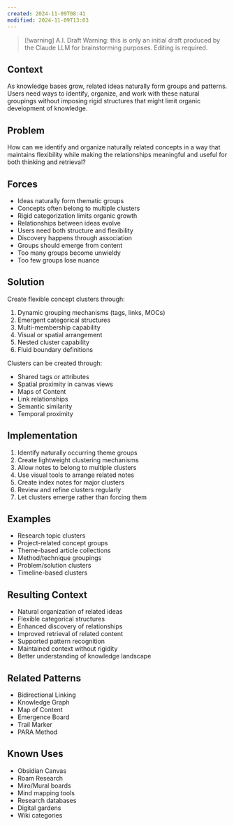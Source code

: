 ```yaml
---
created: 2024-11-09T08:41
modified: 2024-11-09T13:03
---
```


> [!warning] A.I. Draft
> Warning: this is only an initial draft produced by the Claude LLM for brainstorming purposes. Editing is required.

## Context

As knowledge bases grow, related ideas naturally form groups and patterns. Users need ways to identify, organize, and work with these natural groupings without imposing rigid structures that might limit organic development of knowledge.

## Problem

How can we identify and organize naturally related concepts in a way that maintains flexibility while making the relationships meaningful and useful for both thinking and retrieval?

## Forces

- Ideas naturally form thematic groups
- Concepts often belong to multiple clusters
- Rigid categorization limits organic growth
- Relationships between ideas evolve
- Users need both structure and flexibility
- Discovery happens through association
- Groups should emerge from content
- Too many groups become unwieldy
- Too few groups lose nuance

## Solution

Create flexible concept clusters through:

1. Dynamic grouping mechanisms (tags, links, MOCs)
2. Emergent categorical structures
3. Multi-membership capability
4. Visual or spatial arrangement
5. Nested cluster capability
6. Fluid boundary definitions

Clusters can be created through:

- Shared tags or attributes
- Spatial proximity in canvas views
- Maps of Content
- Link relationships
- Semantic similarity
- Temporal proximity

## Implementation

1. Identify naturally occurring theme groups
2. Create lightweight clustering mechanisms
3. Allow notes to belong to multiple clusters
4. Use visual tools to arrange related notes
5. Create index notes for major clusters
6. Review and refine clusters regularly
7. Let clusters emerge rather than forcing them

## Examples

- Research topic clusters
- Project-related concept groups
- Theme-based article collections
- Method/technique groupings
- Problem/solution clusters
- Timeline-based clusters

## Resulting Context

- Natural organization of related ideas
- Flexible categorical structures
- Enhanced discovery of relationships
- Improved retrieval of related content
- Supported pattern recognition
- Maintained context without rigidity
- Better understanding of knowledge landscape

## Related Patterns

- Bidirectional Linking
- Knowledge Graph
- Map of Content
- Emergence Board
- Trail Marker
- PARA Method

## Known Uses

- Obsidian Canvas
- Roam Research
- Miro/Mural boards
- Mind mapping tools
- Research databases
- Digital gardens
- Wiki categories